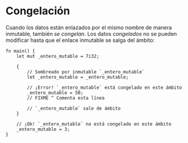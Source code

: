 # Congelación

Cuando los datos están enlazados por el mismo nombre de manera inmutable,
también *se congelan*. Los datos *congelados* no se pueden modificar hasta que el
enlace inmutable se salga del ámbito:

```rust,editable,ignore,mdbook-runnable
fn main() {
    let mut _entero_mutable = 7i32;

    {
        // Sombreado por inmutable `_entero_mutable`
        let _entero_mutable = _entero_mutable;

        // ¡Error! `_entero_mutable` está congelado en este ámbito
        _entero_mutable = 50;
        // FIXME ^ Comenta esta línea

        // `_entero_mutable` sale de ámbito
    }

    // ¡Ok! `_entero_mutable` no está congelado en este ámbito
    _entero_mutable = 3;
}
```
